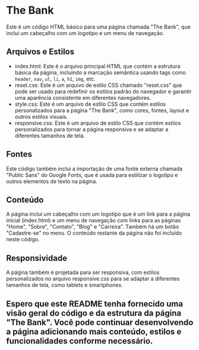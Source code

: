 # The Bank
Este é um código HTML básico para uma página chamada "The Bank", que inclui um cabeçalho com um logotipo e um menu de navegação.

## Arquivos e Estilos
- index.html: Este é o arquivo principal HTML que contém a estrutura básica da página, incluindo a marcação semântica usando tags como `header`, `nav`, `ul`, `li`, `a`, `h1`, `img`, etc.
- reset.css: Este é um arquivo de estilo CSS chamado "reset.css" que pode ser usado para redefinir os estilos padrão do navegador e garantir uma aparência consistente em diferentes navegadores.
- style.css: Este é um arquivo de estilo CSS que contém estilos personalizados para a página "The Bank", como cores, fontes, layout e outros estilos visuais.
- responsive.css: Este é um arquivo de estilo CSS que contém estilos personalizados para tornar a página responsiva e se adaptar a diferentes tamanhos de tela.

## Fontes
Este código também inclui a importação de uma fonte externa chamada "Public Sans" do Google Fonts, que é usada para estilizar o logotipo e outros elementos de texto na página.

## Conteúdo
A página inclui um cabeçalho com um logotipo que é um link para a página inicial (index.html) e um menu de navegação com links para as páginas "Home", "Sobre", "Contato", "Blog" e "Carreira". Também há um botão "Cadastre-se" no menu. O conteúdo restante da página não foi incluído neste código.

## Responsividade
A página também é projetada para ser responsiva, com estilos personalizados no arquivo responsive.css para se adaptar a diferentes tamanhos de tela, como tablets e smartphones.

## Espero que este README tenha fornecido uma visão geral do código e da estrutura da página "The Bank". Você pode continuar desenvolvendo a página adicionando mais conteúdo, estilos e funcionalidades conforme necessário. 
